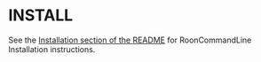 # INSTALL

See the [Installation section of the README](README.md#installation)
for RoonCommandLine Installation instructions.
